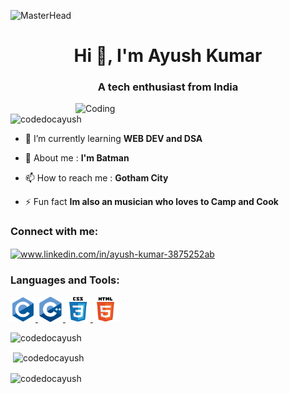 ![MasterHead](https://i.pinimg.com/originals/83/b8/09/83b809857acd41a7bad4935b4734f9fc.gif)
<h1 align="center">Hi 👋, I'm Ayush Kumar</h1>
<h3 align="center">A tech enthusiast from India</h3>
<img align="right" alt="Coding" width="400" src="https://cdn.vox-cdn.com/uploads/chorus_image/image/72170232/lofiboygif.6.gif">

<p align="left"> <img src="https://komarev.com/ghpvc/?username=codedocayush&label=Profile%20views&color=0e75b6&style=flat" alt="codedocayush" /> </p>

- 🌱 I’m currently learning **WEB DEV and DSA**

- 💬 About me : **I'm Batman**

- 📫 How to reach me : **Gotham City**

- ⚡ Fun fact **Im also an musician who loves to Camp and Cook**

<h3 align="left">Connect with me:</h3>
<p align="left">
<a href="https://linkedin.com/in/www.linkedin.com/in/ayush-kumar-3875252ab" target="blank"><img align="center" src="https://raw.githubusercontent.com/rahuldkjain/github-profile-readme-generator/master/src/images/icons/Social/linked-in-alt.svg" alt="www.linkedin.com/in/ayush-kumar-3875252ab" height="30" width="40" /></a>
</p>

<h3 align="left">Languages and Tools:</h3>
<p align="centre"> <a href="https://www.cprogramming.com/" target="_blank" rel="noreferrer"> <img src="https://raw.githubusercontent.com/devicons/devicon/master/icons/c/c-original.svg" alt="c" width="40" height="40"/> </a> <a href="https://www.w3schools.com/cpp/" target="_blank" rel="noreferrer"> <img src="https://raw.githubusercontent.com/devicons/devicon/master/icons/cplusplus/cplusplus-original.svg" alt="cplusplus" width="40" height="40"/> </a> <a href="https://www.w3schools.com/css/" target="_blank" rel="noreferrer"> <img src="https://raw.githubusercontent.com/devicons/devicon/master/icons/css3/css3-original-wordmark.svg" alt="css3" width="40" height="40"/> </a> <a href="https://www.w3.org/html/" target="_blank" rel="noreferrer"> <img src="https://raw.githubusercontent.com/devicons/devicon/master/icons/html5/html5-original-wordmark.svg" alt="html5" width="40" height="40"/> </a> </p>

<p><img align="centre" src="https://github-readme-stats.vercel.app/api/top-langs?username=codedocayush&show_icons=true&locale=en&layout=compact" alt="codedocayush" /></p>

<p>&nbsp;<img align="center" src="https://github-readme-stats.vercel.app/api?username=codedocayush&show_icons=true&locale=en" alt="codedocayush" /></p>

<p><img align="center" src="https://github-readme-streak-stats.herokuapp.com/?user=codedocayush&" alt="codedocayush" /></p>
